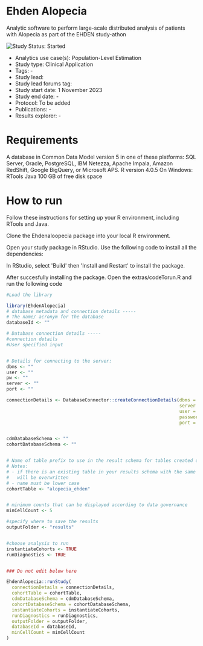 # Ehden Alopecia

Analytic software to perform large-scale distributed analysis of patients with Alopecia as part of the EHDEN study-athon

<img src="https://img.shields.io/badge/Study%20Status-Started-blue.svg" alt="Study Status: Started">

- Analytics use case(s): Population-Level Estimation
- Study type: Clinical Application
- Tags: -
- Study lead: 
- Study lead forums tag: 
- Study start date: 1 November 2023
- Study end date: -
- Protocol: To be added
- Publications: -
- Results explorer: -

# Requirements


A database in Common Data Model version 5 in one of these platforms: SQL Server, Oracle, PostgreSQL, IBM Netezza, Apache Impala, Amazon RedShift, Google BigQuery, or Microsoft APS.
R version 4.0.5
On Windows: RTools
Java
100 GB of free disk space

# How to run
Follow these instructions for setting up your R environment, including RTools and Java.

Clone the Ehdenaloopecia package into your local R environment.

Open your study package in RStudio. Use the following code to install all the dependencies:

In RStudio, select 'Build' then 'Install and Restart' to install the  package.

After succesfully installing the package. Open the extras/codeTorun.R and run the following code

```R
#Load the library

library(EhdenAlopecia)
# database metadata and connection details -----
# The name/ acronym for the database
databaseId <- ""

# Database connection details -----
#connection details
#User specified input


# Details for connecting to the server:
dbms <- ""
user <- ""
pw <- ""
server <- ""
port <- ""

connectionDetails <- DatabaseConnector::createConnectionDetails(dbms = dbms,
                                                                server = server,
                                                                user = user,
                                                                password = pw,
                                                                port = port)


cdmDatabaseSchema <- ""
cohortDatabaseSchema <- ""


# Name of table prefix to use in the result schema for tables created during the study.
# Notes:
# - if there is an existing table in your results schema with the same names it
#   will be overwritten
# - name must be lower case
cohortTable <- "alopecia_ehden"


# minimum counts that can be displayed according to data governance
minCellCount <- 5

#specify where to save the results
outputFolder <- "results"


#choose analysis to run
instantiateCohorts <- TRUE
runDiagnostics <- TRUE


### Do not edit below here

EhdenAlopecia::runStudy(
  connectionDetails = connectionDetails, 
  cohortTable = cohortTable, 
  cdmDatabaseSchema = cdmDatabaseSchema, 
  cohortDatabaseSchema = cohortDatabaseSchema,
  instantiateCohorts = instantiateCohorts,
  runDiagnostics = runDiagnostics,
  outputFolder = outputFolder,
  databaseId = databaseId,
  minCellCount = minCellCount
)
```
